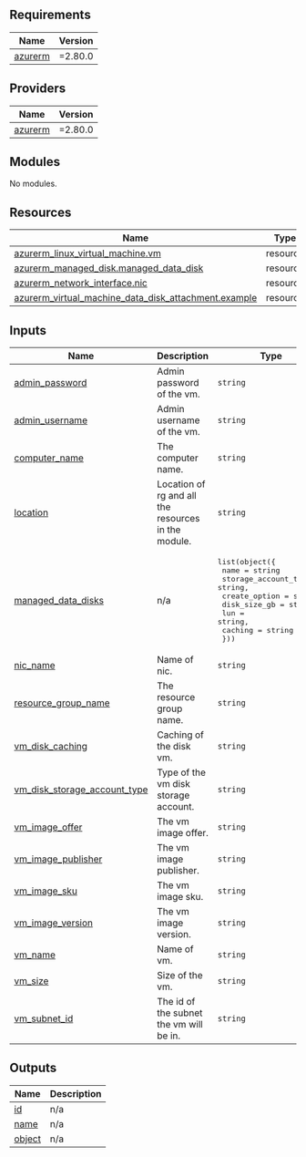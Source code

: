 <!-- BEGIN_TF_DOCS -->
## Requirements

| Name | Version |
|------|---------|
| <a name="requirement_azurerm"></a> [azurerm](#requirement\_azurerm) | =2.80.0 |

## Providers

| Name | Version |
|------|---------|
| <a name="provider_azurerm"></a> [azurerm](#provider\_azurerm) | =2.80.0 |

## Modules

No modules.

## Resources

| Name | Type |
|------|------|
| [azurerm_linux_virtual_machine.vm](https://registry.terraform.io/providers/hashicorp/azurerm/2.80.0/docs/resources/linux_virtual_machine) | resource |
| [azurerm_managed_disk.managed_data_disk](https://registry.terraform.io/providers/hashicorp/azurerm/2.80.0/docs/resources/managed_disk) | resource |
| [azurerm_network_interface.nic](https://registry.terraform.io/providers/hashicorp/azurerm/2.80.0/docs/resources/network_interface) | resource |
| [azurerm_virtual_machine_data_disk_attachment.example](https://registry.terraform.io/providers/hashicorp/azurerm/2.80.0/docs/resources/virtual_machine_data_disk_attachment) | resource |

## Inputs

| Name | Description | Type | Default | Required |
|------|-------------|------|---------|:--------:|
| <a name="input_admin_password"></a> [admin\_password](#input\_admin\_password) | Admin password of the vm. | `string` | n/a | yes |
| <a name="input_admin_username"></a> [admin\_username](#input\_admin\_username) | Admin username of the vm. | `string` | n/a | yes |
| <a name="input_computer_name"></a> [computer\_name](#input\_computer\_name) | The computer name. | `string` | n/a | yes |
| <a name="input_location"></a> [location](#input\_location) | Location of rg and all the resources in the module. | `string` | n/a | yes |
| <a name="input_managed_data_disks"></a> [managed\_data\_disks](#input\_managed\_data\_disks) | n/a | <pre>list(object({<br>    name                 = string<br>    storage_account_type = string,<br>    create_option        = string,<br>    disk_size_gb         = string,<br>    lun                  = string,<br>    caching              = string<br>  }))</pre> | n/a | yes |
| <a name="input_nic_name"></a> [nic\_name](#input\_nic\_name) | Name of nic. | `string` | n/a | yes |
| <a name="input_resource_group_name"></a> [resource\_group\_name](#input\_resource\_group\_name) | The resource group name. | `string` | n/a | yes |
| <a name="input_vm_disk_caching"></a> [vm\_disk\_caching](#input\_vm\_disk\_caching) | Caching of the disk vm. | `string` | n/a | yes |
| <a name="input_vm_disk_storage_account_type"></a> [vm\_disk\_storage\_account\_type](#input\_vm\_disk\_storage\_account\_type) | Type of the vm disk storage account. | `string` | n/a | yes |
| <a name="input_vm_image_offer"></a> [vm\_image\_offer](#input\_vm\_image\_offer) | The vm image offer. | `string` | n/a | yes |
| <a name="input_vm_image_publisher"></a> [vm\_image\_publisher](#input\_vm\_image\_publisher) | The vm image publisher. | `string` | n/a | yes |
| <a name="input_vm_image_sku"></a> [vm\_image\_sku](#input\_vm\_image\_sku) | The vm image sku. | `string` | n/a | yes |
| <a name="input_vm_image_version"></a> [vm\_image\_version](#input\_vm\_image\_version) | The vm image version. | `string` | n/a | yes |
| <a name="input_vm_name"></a> [vm\_name](#input\_vm\_name) | Name of vm. | `string` | n/a | yes |
| <a name="input_vm_size"></a> [vm\_size](#input\_vm\_size) | Size of the vm. | `string` | n/a | yes |
| <a name="input_vm_subnet_id"></a> [vm\_subnet\_id](#input\_vm\_subnet\_id) | The id of the subnet the vm will be in. | `string` | n/a | yes |

## Outputs

| Name | Description |
|------|-------------|
| <a name="output_id"></a> [id](#output\_id) | n/a |
| <a name="output_name"></a> [name](#output\_name) | n/a |
| <a name="output_object"></a> [object](#output\_object) | n/a |
<!-- END_TF_DOCS -->